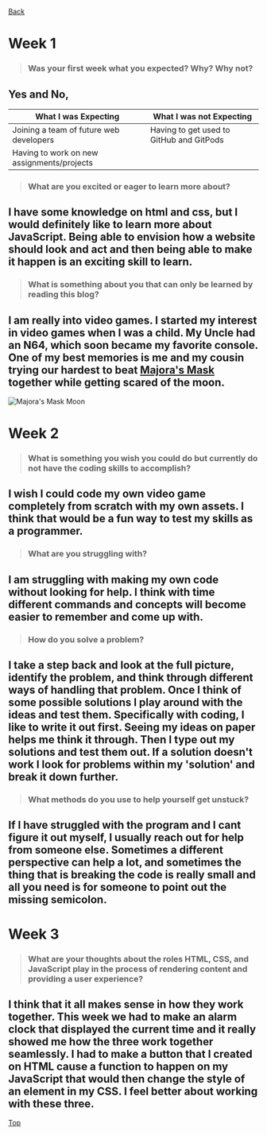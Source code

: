 [Back](index.md)
<!-- <center> -->

# Week 1
> ### Was your first week what you expected? Why? Why not?

## **Yes and No,**

What I was Expecting | What I was not Expecting
------------ | -------------
Joining a team of future web developers | Having to get used to GitHub and GitPods
Having to work on new assignments/projects | 

> ### What are you excited or eager to learn more about?

## I have some knowledge on html and css, but I would definitely like to learn more about JavaScript. Being able to envision how a website should look and act and then being able to make it happen is an exciting skill to learn.

> ### What is something about you that can only be learned by reading this blog?

## I am really into video games. I started my interest in video games when I was a child. My Uncle had an N64, which soon became my favorite console. One of my best memories is me and my cousin trying our hardest to beat [Majora's Mask](https://en.wikipedia.org/wiki/The_Legend_of_Zelda:_Majora%27s_Mask) together while getting scared of **the moon**.
![Majora's Mask Moon](http://images6.fanpop.com/image/articles/266000/windwakerguy430_266443_1_full.jpg?cache=1519840916)


# Week 2
> ### What is something you wish you could do but currently do not have the coding skills to accomplish?

##  I wish I could code my own video game completely from scratch with my own assets. I think that would be a fun way to test my skills as a programmer.

> ### What are you struggling with?

## I am struggling with making my own code without looking for help. I think with time different commands and concepts will become easier to remember and come up with. 

> ### How do you solve a problem?

## I take a step back and look at the full picture, identify the problem, and think through different ways of handling that problem. Once I think of some possible solutions I play around with the ideas and test them. Specifically with coding, I like to write it out first. Seeing my ideas on paper helps me think it through. Then I type out my solutions and test them out. If a solution doesn't work I look for problems within my 'solution' and break it down further.

> ### What methods do you use to help yourself get unstuck?

## If I have struggled with the program and I cant figure it out myself, I usually reach out for help from someone else. Sometimes a different perspective can help a lot, and sometimes the thing that is breaking the code is really small and all you need is for someone to point out the missing semicolon.

# Week 3
> ### What are your thoughts about the roles HTML, CSS, and JavaScript play in the process of rendering content and providing a user experience?

##  I think that it all makes sense in how they work together. This week we had to make an alarm clock that displayed the current time and it really showed me how the three work together seamlessly. I had to make a button that I created on HTML cause a function to happen on my JavaScript that would then change the style of an element in my CSS. I feel better about working with these three.

<!-- </center> -->

[Top](#)

